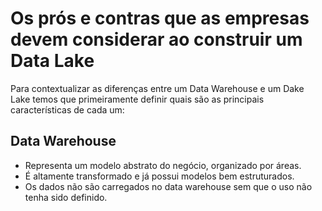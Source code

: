 # Os prós e contras que as empresas devem considerar ao construir um Data Lake

Para contextualizar as diferenças entre um Data Warehouse e um Dake Lake temos que primeiramente definir quais são as principais características de cada um:

## Data Warehouse

- Representa um modelo abstrato do negócio, organizado por áreas.
- É altamente transformado e já possui modelos bem estruturados.
- Os dados não são carregados no data warehouse sem que o uso não tenha sido definido.